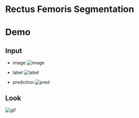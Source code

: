# Rectus Femoris Segmentation

# Demo
## Input
+ image ![image](http://wx2.sinaimg.cn/large/9f1c5669ly1fk5ho67fg9j217c0780u4.jpg)

+ label
![label](http://wx3.sinaimg.cn/large/9f1c5669ly1fk5hya552mj217c078wey.jpg)

+ prediction
![pred](http://wx2.sinaimg.cn/large/9f1c5669ly1fk5htg8efyj217c0783yo.jpg)

## Look
![gif](http://wx3.sinaimg.cn/mw690/9f1c5669ly1fk5i090dkog20fb0bfqve.gif)
